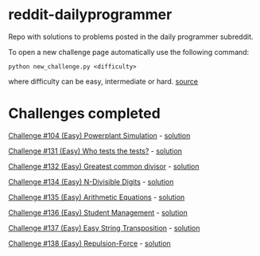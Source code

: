 reddit-dailyprogrammer
======================

Repo with solutions to problems posted in the daily programmer subreddit.

To open a new challenge page automatically use the following command: 

`python new_challenge.py <difficulty>` 

where difficulty can be easy, intermediate or hard. [source](https://github.com/miguelgazela/reddit-dailyprogrammer/blob/master/new_challenge.py)

Challenges completed
====================

[Challenge #104 (Easy) Powerplant Simulation](http://www.reddit.com/r/dailyprogrammer/comments/11paok/10182012_challenge_104_easy_powerplant_simulation/) - [solution](https://github.com/miguelgazela/reddit-dailyprogrammer/blob/master/challenge_104.py)

[Challenge #131 (Easy) Who tests the tests?](http://www.reddit.com/r/dailyprogrammer/comments/1heozl/070113_challenge_131_easy_who_tests_the_tests/) - [solution](https://github.com/miguelgazela/reddit-dailyprogrammer/blob/master/challenge_131.py)

[Challenge #132 (Easy) Greatest common divisor](http://www.reddit.com/r/dailyprogrammer/comments/1hvh6u/070813_challenge_132_easy_greatest_common_divisor/) - [solution](https://github.com/miguelgazela/reddit-dailyprogrammer/blob/master/challenge_132.py)

[Challenge #134 (Easy) N-Divisible Digits](http://www.reddit.com/r/dailyprogrammer/comments/1jtryq/080613_challenge_134_easy_ndivisible_digits/) - [solution](https://github.com/miguelgazela/reddit-dailyprogrammer/blob/master/challenge_134.py)

[Challenge #135 (Easy) Arithmetic Equations](http://www.reddit.com/r/dailyprogrammer/comments/1k7s7p/081313_challenge_135_easy_arithmetic_equations/) - [solution](https://github.com/miguelgazela/reddit-dailyprogrammer/blob/master/challenge_135.py)

[Challenge #136 (Easy) Student Management](http://www.reddit.com/r/dailyprogrammer/comments/1kphtf/081313_challenge_136_easy_student_management/) - [solution](https://github.com/miguelgazela/reddit-dailyprogrammer/blob/master/challenge_136.py)

[Challenge #137 (Easy) Easy String Transposition](http://www.reddit.com/r/dailyprogrammer/comments/1m1jam/081313_challenge_137_easy_string_transposition/) - [solution](https://github.com/miguelgazela/reddit-dailyprogrammer/blob/master/challenge_137.py)

[Challenge #138 (Easy) Repulsion-Force](http://www.reddit.com/r/dailyprogrammer/comments/1ml669/091713_challenge_138_easy_repulsionforce/) - [solution](https://github.com/miguelgazela/reddit-dailyprogrammer/blob/master/challenge_138.py)




